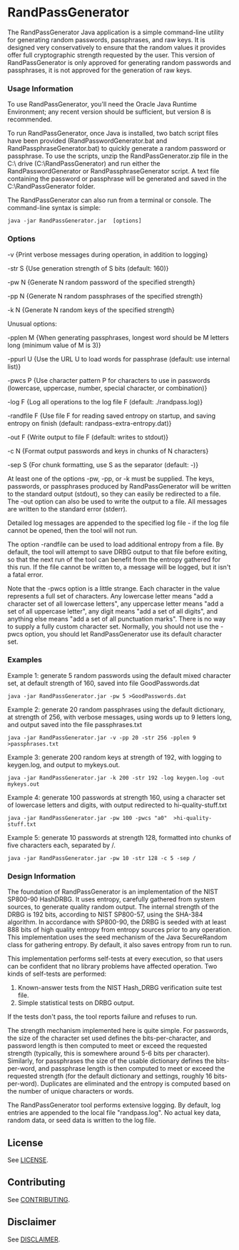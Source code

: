 # RandPassGenerator

The RandPassGenerator Java application is a simple command-line utility for generating random passwords, passphrases, and raw keys. It is designed very conservatively to ensure that the random values it provides offer full cryptographic strength requested by the user. This version of RandPassGenerator is only approved for generating random passwords and passphrases, it is not approved for the generation of raw keys.

### Usage Information


To use RandPassGenerator, you'll need the Oracle Java Runtime Environment; any recent version should be sufficient, but version 8 is recommended.

To run RandPassGenerator, once Java is installed, two batch script files have been provided (RandPasswordGenerator.bat and RandPassphraseGenerator.bat) to quickly generate a random password or passphrase. To use the scripts, unzip the RandPassGenerator.zip file in the C:\ drive (C:\RandPassGenerator) and run either the RandPasswordGenerator or RandPassphraseGenerator script. A text file containing the password or passphrase will be generated and saved in the C:\RandPassGenerator folder.

The RandPassGenerator can also run from a terminal or console. The command-line syntax is simple:

	java -jar RandPassGenerator.jar  [options]

### Options

-v	  {Print verbose messages during operation, in addition to logging}

-str S    {Use generation strength of S bits (default: 160)}

-pw N	  {Generate N random password of the specified strength}

-pp N	  {Generate N random passphrases of the specified strength}

-k N	  {Generate N random keys of the specified strength}

Unusual options:
  
-pplen M  {When generating passphrases, longest word should be M letters long (minimum value of M is 3)}

-ppurl U  {Use the URL U to load words for passphrase (default: use internal list)}

-pwcs P   {Use character pattern P for characters to use in passwords (lowercase, uppercase, number, special character, or combination)}

-log F    {Log all operations to the log file F (default: ./randpass.log)}

-randfile F  {Use file F for reading saved entropy on startup, and saving entropy on finish (default: randpass-extra-entropy.dat)}

-out F    {Write output to file F (default: writes to stdout)}

-c N 	    {Format output passwords and keys in chunks of N characters}

-sep S    {For chunk formatting, use S as the separator (default: -)}

At least one of the options -pw, -pp, or -k must be supplied. The keys, passwords, or passphrases produced by RandPassGenerator will be written to the standard output (stdout), so they can easily be redirected to a file. The -out option can also be used to write the output to a file. All messages are written to the standard error (stderr).

Detailed log messages are appended to the specified log file - if the log file cannot be opened, then the tool will not run. 

The option -randfile can be used to load additional entropy from a file. By default, the tool will attempt to save DRBG output to that file before exiting, so that the next run of the tool can benefit from the entropy gathered for this run. If the file cannot be written to, a message will be logged, but it isn't a fatal error.

 Note that the -pwcs option is a little strange. Each character in the value represents a full set of characters. Any lowercase letter
 means "add a character set of all lowercase letters", any uppercase letter means "add a set of all uppercase letter", any digit means 
"add a set of all digits", and anything else means "add a set of all punctuation marks". There is no way to supply a fully custom character set. Normally, you should not use the -pwcs option, you should let RandPassGenerator use its default character set.


### Examples

Example 1: generate 5 random passwords using the default mixed character set, at default strength of 160, saved into file GoodPasswords.dat
 
	java -jar RandPassGenerator.jar -pw 5 >GoodPasswords.dat

Example 2: generate 20 random passphrases using the default dictionary, at strength of 256, with verbose messages, using words up to 9 letters long, and output saved into the file passphrases.txt

	java -jar RandPassGenerator.jar -v -pp 20 -str 256 -pplen 9 >passphrases.txt

Example 3: generate 200 random keys at strength of 192, with logging to keygen.log, and output to mykeys.out.

	java -jar RandPassGenerator.jar -k 200 -str 192 -log keygen.log -out mykeys.out

Example 4: generate 100 passwords at strength 160, using a character set of lowercase letters and digits, with output redirected to hi-quality-stuff.txt
    
	java -jar RandPassGenerator.jar -pw 100 -pwcs "a0"  >hi-quality-stuff.txt

Example 5: generate 10 passwords at strength 128, formatted into chunks of five characters each, separated by /.

	java -jar RandPassGenerator.jar -pw 10 -str 128 -c 5 -sep /
	
### Design Information

The foundation of RandPassGenerator is an implementation of the NIST SP800-90 HashDRBG.  It uses entropy, carefully gathered from system sources, to generate quality random output. The internal strength of the DRBG is 192 bits, according to NIST SP800-57, using the SHA-384 algorithm. In accordance with SP800-90, the DRBG is seeded with at least 888 bits of high quality entropy from entropy sources prior to any operation. This implementation uses the seed mechanism of the Java SecureRandom class for gathering entropy. By default, it also saves entropy from run to run.

This implementation performs self-tests at every execution, so that users can be confident that no library problems have affected operation. Two kinds of self-tests are performed:
1. Known-answer tests from the NIST Hash_DRBG verification suite test file.
2. Simple statistical tests on DRBG output.

If the tests don't pass, the tool reports failure and refuses to run. 

The strength mechanism implemented here is quite simple. For passwords, the size of the character set used defines the 
bits-per-character, and password length is then computed to meet or exceed the requested strength (typically, this is somewhere around 5-6 bits per character). Similarly, for passphrases the size of the usable dictionary defines the bits-per-word, and passphrase length is then computed to meet or exceed the requested strength (for the default dictionary and settings, roughly 16 bits-per-word). Duplicates are eliminated and the entropy is computed based on the number of unique characters or words. 

The RandPassGenerator tool performs extensive logging. By default, log entries are appended to the local file "randpass.log". No actual key data, random data, or seed data is written to the log file.

## License

See [LICENSE](./LICENSE.md).

## Contributing

See [CONTRIBUTING](./CONTRIBUTING.md).

## Disclaimer

See [DISCLAIMER](./DISCLAIMER.md).


